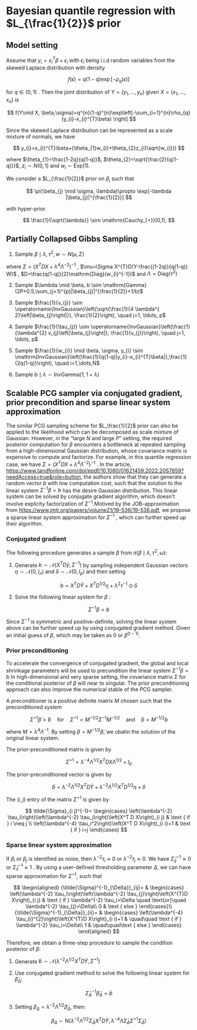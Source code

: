 # Bayesian quantile regression with $L_{\frac{1}{2}}$ prior

##  Model setting	

Assume that $y_{i}=x_{i}^{T}\beta+\epsilon_{i}$ with $\epsilon_{i}$ being i.i.d random variables from the skewed Laplace distribution with density


$$
f(\epsilon)=q(1-q) \exp[-\rho_{q}(\epsilon)]
$$

for $q \in (0,1)$ . Then the joint distribution of $Y=(y_{1},...,y_{n})$ given $X=(x_{1},...,x_{n})$ is



$$
f(Y\mid X, \beta,\sigma)=q^{n}(1-q)^{n}\exp\left[-\sum_{i=1}^{n}\rho_{q}(y_{i}-x_{i}^{T}\beta) \right]
$$



Since the skewed Laplace distribution can be represented as a scale mixture of normals, we have



$$
y_{i}=x_{i}^{T}\beta+(\theta_{1}w_{i}+\theta_{2}z_{i}\sqrt{w_{i}})
$$



where $\theta_{1}=\frac{1-2q}{q(1-q)}$,  $\theta_{2}=\sqrt{\frac{2}{q(1-q)}}$,  $z_{i}\sim N(0,1)$ and $w_{i} \sim \mathrm{Exp}(1)$.



We consider a $L_{\frac{1}{2}}$ prior on $\beta_{j}$ such that 


$$
\pi(\beta_{j} \mid \sigma, \lambda)\propto \exp[-\lambda |\beta_{j}|^{\frac{1}{2}}]
$$


with hyper-prior 


$$
\frac{1}{\sqrt{\lambda}} \sim \mathrm{Cauchy_{+}}(0,1),
$$



## Partially Collapsed Gibbs Sampling

1. Sample $\beta \mid \lambda,\tau^{2},w  \sim N(\mu,\Sigma)$



where $\Sigma= (X^{T}DX+\lambda^{4}\Lambda^{-2})^{-1}$ , $\mu=\Sigma X^{T}D(Y-\frac{(1-2q)}{q(1-q)} W)$ ,  $D=\frac{q(1-q)}{2}\mathrm{Diag}(w_{i}^{-1})$ and $\Lambda=\mathrm{Diag}(\tau^{2})$



2. Sample $\lambda \mid \beta, b \sim \mathrm{Gamma}(2P+0.5,\sum_{j=1}^{p}|\beta_{j}|^{\frac{1}{2}}+1/b)$

   

3. Sample $\frac{1}{v_{j}} \sim \operatorname{InvGaussian}\left(\sqrt{\frac{1}{4 \lambda^{ 2}\left|\beta_{j}\right|}}, \frac{1}{2}\right), \quad j=1, \ldots, p$
   
   
   
4. Sample $\frac{1}{\tau_{j}} \sim \operatorname{InvGaussian}\left(\frac{1}{\lambda^{2} v_{j}\left|\beta_{j}\right|}, \frac{1}{v_{j}}\right), \quad j=1, \ldots, p$
   
   
   
5. Sample $\frac{1}{w_{i}} \mid \beta, \sigma, y_{i} \sim \mathrm{InvGaussian}\left(\frac{1}{q(1-q)|y_{i}-x_{i}^{T}\beta|},\frac{1}{2q(1-q)}\right), \quad i=1,\dots,N$

   

6. Sample $b \mid \lambda \sim \mathrm{InvGamma}(1,1+\lambda)$



## Scalable PCG sampler via conjugated gradient, prior precondition and sparse linear system approximation

The similar PCG sampling scheme for $L_\frac{1}{2}$ prior can also be applied to the likelihood which can be decomposed as scale mixture of Gaussian. However, in the “large *N* and large *P*” setting, the required posterior computation for $\beta$ encounters a bottleneck at repeated sampling from a high-dimensional Gaussian distribution, whose covariance matrix is expensive to compute and factorize. For example, in this quantile regression case, we have  $\Sigma= (X^{T}DX+\lambda^{4}\Lambda^{-2})^{-1}$ . In the article, https://www.tandfonline.com/doi/epdf/10.1080/01621459.2022.2057859?needAccess=true&role=button, the authors show that they can generate a random vector $b$ with low computation cost, such that the solution to the linear system  $\Sigma^{-1}\beta=b$  has the desire Gaussian distribution. This linear system can be solved by conjugate gradient algorithm, which doesn't involve explicity factorization of $\Sigma^{-1}$.Motived by the JOB-approximation from https://www.jmlr.org/papers/volume21/19-536/19-536.pdf,  we propose a sparse linear system approximation for  $\Sigma^{-1}$ , which can further speed up their algorithm.



### Conjugated gradient

The following procedure generates a sample $\beta$ from $\pi(\beta \mid \lambda,\tau^{2},\omega)$:

1. Generate $b \sim \mathcal{N}\left(X^{T} D \tilde{y}, \Sigma^{-1}\right)$ by sampling independent Gaussian vectors  $\eta \sim \mathcal{N}\left(0, I_{n}\right)$ and $\delta \sim \mathcal{N}\left(0, I_{p}\right)$ and then setting

   


$$
b=X^{T}D\tilde{Y}+X^{T} D^{1 / 2} \eta+\lambda^{2}\tau^{-1} \odot \delta
$$

   

2. Solve the following linear system for $\beta$ :


$$
{\Sigma}^{-1}{\beta}=b
$$
     
Since  $\Sigma^{-1}$  is symmetric and positive-definite, solving the linear system above can be further speed up by using conjugated gradient method. Given an initial guess of $\beta$, which may be taken as $0$ or $\beta^{(t-1)}$.  



### Prior preconditioning

To accelerate the  convergence of conjugated gradient,  the global and local shrinkage parameters will be used to precondition the linear system $\Sigma^{-1} \beta=b$  In high-dimensional and very sparse setting,  the covariance matrix $\Sigma$ for the conditional posterior of $\beta$  will near to singular. The prior preconditioning approach can also improve the numerical stable of the PCG sampler.

A preconditioner is a positive definite matrix $M$ chosen such that the preconditioned system


$$
\tilde{\Sigma}^{-1} \tilde{\beta}=\tilde{b} \quad \text{for} \quad \tilde{\Sigma}^{-1}=M^{-1 / 2}\Sigma^{-1} M^{-1 / 2} \quad \text{and} \quad \tilde{b}=M^{-1 / 2} b
$$


where $M=\lambda^{4}\Lambda^{-1}$. By setting $\beta=M^{-1/2}\tilde{\beta}$,  we obatin the solution of the original linear system. 



The prior-preconditioned matrix  is given by



$$
\tilde{\Sigma}^{-1}=\lambda^{-4} \Lambda^{1/2} X^{T} D X \Lambda^{1/2}+I_{p}
$$



The prior-preconditioned vector is given by



$$
\tilde{b}=\lambda^{-2}\Lambda^{1/2}X^{T}D\tilde{Y}+\lambda^{-2}\Lambda^{1/2} X^{T} D^{1 / 2} \eta+ \delta
$$



The $(i, j)$  entry of the matrix  $\tilde{\Sigma}^{-1}$  is given by



$$
\tilde{\Sigma}_{i j}^{-1}= 
\begin{cases}
\left(\lambda^{-2} \tau_i\right)\left(\lambda^{-2} \tau_j\right)\left(X^T D X\right)_{i j} & \text { if } i \neq j \\ 
\left(\lambda^{-4} \tau_i^2\right)\left(X^T D X\right)_{i i}+1 & \text { if } i=j
\end{cases}
$$



### Sparse linear system approximation

If $\beta_{i}$ or $\beta_{j}$ is identified as noise, then $\lambda^{-2} \tau_{i} \approx 0$ or $\lambda^{-2} \tau_{j} \approx 0$.  We have  $\tilde{\Sigma}^{-1}_{ij} \approx 0$  or  $\tilde{\Sigma}^{-1}_{ii} \approx 1$ . By using a user-deﬁned thresholding parameter $\Delta$, we can have sparse approximation for $\tilde{\Sigma}^{-1}$, such that



$$
\begin{aligned}
{\tilde{\Sigma}^{-1}_{\Delta}}_{ij}= &
\begin{cases} 
\left(\lambda^{-2} \tau_i\right)\left(\lambda^{-2} \tau_{j}\right)\left(X^{T}D X\right)_{i j} & \text { if }  \lambda^{-2} \tau_i>\Delta \quad \text{or}\quad \lambda^{-2} \tau_{j}>\Delta\\ 
0 & \text { else } 
\end{cases}\\
{\tilde{\Sigma}^{-1}_{\Delta}}_{ii}= &
\begin{cases} 
\left(\lambda^{-4} \tau_{i}^{2}\right)\left(X^{T}D X\right)_{i i}+1 & \quad\quad \text { if }  \lambda^{-2} \tau_i>\Delta\\
1 & \quad\quad\text { else } 
\end{cases}
\end{aligned}
$$



Therefore, we obtain a three-step procedure to sample the condition posterior of $\beta$:



1. Generate  $\tilde{b} \sim \mathcal{N}\left(\lambda^{-2}\Lambda^{1/2}X^{T} D \tilde{Y}, \tilde{\Sigma}^{-1}\right)$  

   

2. Use conjugated gradient method to solve the following linear system for $\tilde{\beta}_{\Delta}$:

   
$$
\tilde{\Sigma}_{\Delta}^{-1} \tilde{\beta}_{\Delta} = \tilde{b}
$$

   

3. Setting  $\beta_{\Delta}=\lambda^{-2}\Lambda^{1/2}\tilde{\beta}_{\Delta}$, then:


$$
\beta_{\Delta} \sim \mathrm{N}\left(\lambda^{-2}\Lambda^{1/2} \tilde{\Sigma}_{\Delta} X^{T} D \tilde{Y}, \lambda^{-4}\Lambda\tilde{\Sigma}_{\Delta}\tilde{\Sigma}^{-1}\tilde{\Sigma}_{\Delta}\right)
$$

